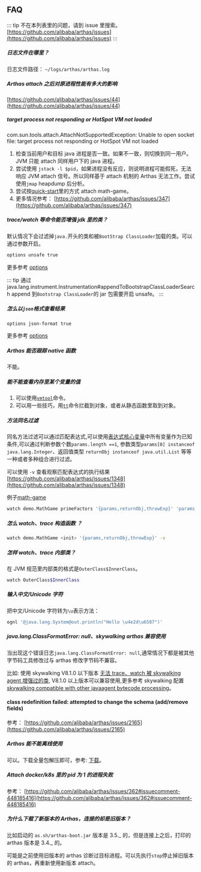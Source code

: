 ## FAQ

::: tip
不在本列表里的问题，请到 issue 里搜索。 [https://github.com/alibaba/arthas/issues](https://github.com/alibaba/arthas/issues)
:::

##### 日志文件在哪里？

日志文件路径： `~/logs/arthas/arthas.log`

##### Arthas attach 之后对原进程性能有多大的影响

[https://github.com/alibaba/arthas/issues/44](https://github.com/alibaba/arthas/issues/44)

##### target process not responding or HotSpot VM not loaded

com.sun.tools.attach.AttachNotSupportedException: Unable to open socket file: target process not responding or HotSpot VM not loaded

1. 检查当前用户和目标 java 进程是否一致。如果不一致，则切换到同一用户。JVM 只能 attach 同样用户下的 java 进程。
2. 尝试使用 `jstack -l $pid`，如果进程没有反应，则说明进程可能假死，无法响应 JVM attach 信号。所以同样基于 attach 机制的 Arthas 无法工作。尝试使用`jmap` heapdump 后分析。
3. 尝试按[quick-start](quick-start.md)里的方式 attach math-game。
4. 更多情况参考： [https://github.com/alibaba/arthas/issues/347](https://github.com/alibaba/arthas/issues/347)

##### trace/watch 等命令能否增强 jdk 里的类？

默认情况下会过滤掉`java.`开头的类和被`BootStrap ClassLoader`加载的类。可以通过参数开启。

```bash
options unsafe true
```

更多参考 [options](options.md)

::: tip
通过 java.lang.instrument.Instrumentation#appendToBootstrapClassLoaderSearch append 到`Bootstrap ClassLoader`的 jar 包需要开启 unsafe。
:::

##### 怎么以`json`格式查看结果

```bash
options json-format true
```

更多参考 [options](options.md)

##### Arthas 能否跟踪 native 函数

不能。

##### 能不能查看内存里某个变量的值

1. 可以使用[`vmtool`](vmtool.md)命令。
2. 可以用一些技巧，用[`tt`](tt.md)命令拦截到对象，或者从静态函数里取到对象。

##### 方法同名过滤

同名方法过滤可以通过匹配表达式,可以使用[表达式核心变量](advice-class.md)中所有变量作为已知条件,可以通过判断参数个数`params.length ==1`, 参数类型`params[0] instanceof java.lang.Integer`、返回值类型 `returnObj instanceof java.util.List` 等等一种或者多种组合进行过滤。

可以使用 `-v` 查看观察匹配表达式的执行结果 [https://github.com/alibaba/arthas/issues/1348](https://github.com/alibaba/arthas/issues/1348)

例子[math-game](quick-start.md)

```bash
watch demo.MathGame primeFactors '{params,returnObj,throwExp}' 'params.length >0 && returnObj instanceof java.util.List' -v
```

##### 怎么 watch、trace 构造函数 ？

```bash
watch demo.MathGame <init> '{params,returnObj,throwExp}' -v
```

##### 怎样 watch、trace 内部类？

在 JVM 规范里内部类的格式是`OuterClass$InnerClass`。

```bash
watch OuterClass$InnerClass
```

##### 输入中文/Unicode 字符

把中文/Unicode 字符转为`\u`表示方法：

```bash
ognl '@java.lang.System@out.println("Hello \u4e2d\u6587")'
```

##### java.lang.ClassFormatError: null、skywalking arthas 兼容使用

当出现这个错误日志`java.lang.ClassFormatError: null`,通常情况下都是被其他字节码工具修改过与 arthas 修改字节码不兼容。

比如: 使用 skywalking V8.1.0 以下版本 [无法 trace、watch 被 skywalking agent 增强过的类](https://github.com/alibaba/arthas/issues/1141), V8.1.0 以上版本可以兼容使用,更多参考 skywalking 配置 [skywalking compatible with other javaagent bytecode processing](https://github.com/apache/skywalking/blob/master/docs/en/FAQ/Compatible-with-other-javaagent-bytecode-processing.md#)。

#### class redefinition failed: attempted to change the schema (add/remove fields)

参考： [https://github.com/alibaba/arthas/issues/2165](https://github.com/alibaba/arthas/issues/2165)

##### Arthas 能不能离线使用

可以。下载全量包解压即可，参考: [下载](download.md)。

##### Attach docker/k8s 里的 pid 为 1 的进程失败

参考： [https://github.com/alibaba/arthas/issues/362#issuecomment-448185416](https://github.com/alibaba/arthas/issues/362#issuecomment-448185416)

##### 为什么下载了新版本的 Arthas，连接的却是旧版本？

比如启动的 `as.sh/arthas-boot.jar` 版本是 3.5._ 的，但是连接上之后，打印的 arthas 版本是 3.4._ 的。

可能是之前使用旧版本的 arthas 诊断过目标进程。可以先执行`stop`停止掉旧版本的 arthas，再重新使用新版本 attach。
